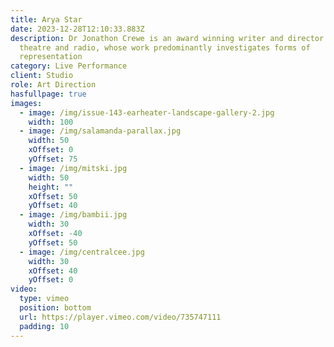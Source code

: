 ```yaml
---
title: Arya Star
date: 2023-12-28T12:10:33.883Z
description: Dr Jonathon Crewe is an award winning writer and director for film,
  theatre and radio, whose work predominantly investigates forms of
  representation
category: Live Performance
client: Studio
role: Art Direction
hasfullpage: true
images:
  - image: /img/issue-143-earheater-landscape-gallery-2.jpg
    width: 100
  - image: /img/salamanda-parallax.jpg
    width: 50
    xOffset: 0
    yOffset: 75
  - image: /img/mitski.jpg
    width: 50
    height: ""
    xOffset: 50
    yOffset: 40
  - image: /img/bambii.jpg
    width: 30
    xOffset: -40
    yOffset: 50
  - image: /img/centralcee.jpg
    width: 30
    xOffset: 40
    yOffset: 0
video:
  type: vimeo
  position: bottom
  url: https://player.vimeo.com/video/735747111
  padding: 10
---
```

